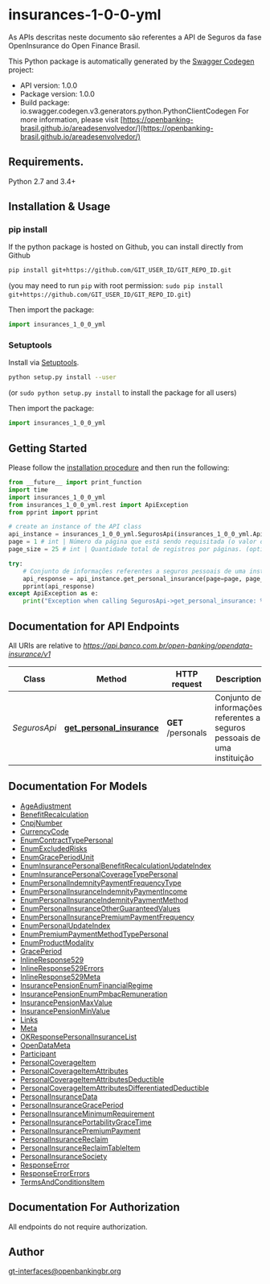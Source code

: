 # insurances-1-0-0-yml
As APIs descritas neste documento são referentes a API de Seguros da fase OpenInsurance do Open Finance Brasil. 

This Python package is automatically generated by the [Swagger Codegen](https://github.com/swagger-api/swagger-codegen) project:

- API version: 1.0.0
- Package version: 1.0.0
- Build package: io.swagger.codegen.v3.generators.python.PythonClientCodegen
For more information, please visit [https://openbanking-brasil.github.io/areadesenvolvedor/](https://openbanking-brasil.github.io/areadesenvolvedor/)

## Requirements.

Python 2.7 and 3.4+

## Installation & Usage
### pip install

If the python package is hosted on Github, you can install directly from Github

```sh
pip install git+https://github.com/GIT_USER_ID/GIT_REPO_ID.git
```
(you may need to run `pip` with root permission: `sudo pip install git+https://github.com/GIT_USER_ID/GIT_REPO_ID.git`)

Then import the package:
```python
import insurances_1_0_0_yml 
```

### Setuptools

Install via [Setuptools](http://pypi.python.org/pypi/setuptools).

```sh
python setup.py install --user
```
(or `sudo python setup.py install` to install the package for all users)

Then import the package:
```python
import insurances_1_0_0_yml
```

## Getting Started

Please follow the [installation procedure](#installation--usage) and then run the following:

```python
from __future__ import print_function
import time
import insurances_1_0_0_yml
from insurances_1_0_0_yml.rest import ApiException
from pprint import pprint

# create an instance of the API class
api_instance = insurances_1_0_0_yml.SegurosApi(insurances_1_0_0_yml.ApiClient(configuration))
page = 1 # int | Número da página que está sendo requisitada (o valor da primeira página é 1). (optional) (default to 1)
page_size = 25 # int | Quantidade total de registros por páginas. (optional) (default to 25)

try:
    # Conjunto de informações referentes a seguros pessoais de uma instituição
    api_response = api_instance.get_personal_insurance(page=page, page_size=page_size)
    pprint(api_response)
except ApiException as e:
    print("Exception when calling SegurosApi->get_personal_insurance: %s\n" % e)
```

## Documentation for API Endpoints

All URIs are relative to *https://api.banco.com.br/open-banking/opendata-insurance/v1*

Class | Method | HTTP request | Description
------------ | ------------- | ------------- | -------------
*SegurosApi* | [**get_personal_insurance**](docs/SegurosApi.md#get_personal_insurance) | **GET** /personals | Conjunto de informações referentes a seguros pessoais de uma instituição

## Documentation For Models

 - [AgeAdjustment](docs/AgeAdjustment.md)
 - [BenefitRecalculation](docs/BenefitRecalculation.md)
 - [CnpjNumber](docs/CnpjNumber.md)
 - [CurrencyCode](docs/CurrencyCode.md)
 - [EnumContractTypePersonal](docs/EnumContractTypePersonal.md)
 - [EnumExcludedRisks](docs/EnumExcludedRisks.md)
 - [EnumGracePeriodUnit](docs/EnumGracePeriodUnit.md)
 - [EnumInsurancePersonalBenefitRecalculationUpdateIndex](docs/EnumInsurancePersonalBenefitRecalculationUpdateIndex.md)
 - [EnumInsurancePersonalCoverageTypePersonal](docs/EnumInsurancePersonalCoverageTypePersonal.md)
 - [EnumPersonalIndemnityPaymentFrequencyType](docs/EnumPersonalIndemnityPaymentFrequencyType.md)
 - [EnumPersonalInsuranceIndemnityPaymentIncome](docs/EnumPersonalInsuranceIndemnityPaymentIncome.md)
 - [EnumPersonalInsuranceIndemnityPaymentMethod](docs/EnumPersonalInsuranceIndemnityPaymentMethod.md)
 - [EnumPersonalInsuranceOtherGuaranteedValues](docs/EnumPersonalInsuranceOtherGuaranteedValues.md)
 - [EnumPersonalInsurancePremiumPaymentFrequency](docs/EnumPersonalInsurancePremiumPaymentFrequency.md)
 - [EnumPersonalUpdateIndex](docs/EnumPersonalUpdateIndex.md)
 - [EnumPremiumPaymentMethodTypePersonal](docs/EnumPremiumPaymentMethodTypePersonal.md)
 - [EnumProductModality](docs/EnumProductModality.md)
 - [GracePeriod](docs/GracePeriod.md)
 - [InlineResponse529](docs/InlineResponse529.md)
 - [InlineResponse529Errors](docs/InlineResponse529Errors.md)
 - [InlineResponse529Meta](docs/InlineResponse529Meta.md)
 - [InsurancePensionEnumFinancialRegime](docs/InsurancePensionEnumFinancialRegime.md)
 - [InsurancePensionEnumPmbacRemuneration](docs/InsurancePensionEnumPmbacRemuneration.md)
 - [InsurancePensionMaxValue](docs/InsurancePensionMaxValue.md)
 - [InsurancePensionMinValue](docs/InsurancePensionMinValue.md)
 - [Links](docs/Links.md)
 - [Meta](docs/Meta.md)
 - [OKResponsePersonalInsuranceList](docs/OKResponsePersonalInsuranceList.md)
 - [OpenDataMeta](docs/OpenDataMeta.md)
 - [Participant](docs/Participant.md)
 - [PersonalCoverageItem](docs/PersonalCoverageItem.md)
 - [PersonalCoverageItemAttributes](docs/PersonalCoverageItemAttributes.md)
 - [PersonalCoverageItemAttributesDeductible](docs/PersonalCoverageItemAttributesDeductible.md)
 - [PersonalCoverageItemAttributesDifferentiatedDeductible](docs/PersonalCoverageItemAttributesDifferentiatedDeductible.md)
 - [PersonalInsuranceData](docs/PersonalInsuranceData.md)
 - [PersonalInsuranceGracePeriod](docs/PersonalInsuranceGracePeriod.md)
 - [PersonalInsuranceMinimumRequirement](docs/PersonalInsuranceMinimumRequirement.md)
 - [PersonalInsurancePortabilityGraceTime](docs/PersonalInsurancePortabilityGraceTime.md)
 - [PersonalInsurancePremiumPayment](docs/PersonalInsurancePremiumPayment.md)
 - [PersonalInsuranceReclaim](docs/PersonalInsuranceReclaim.md)
 - [PersonalInsuranceReclaimTableItem](docs/PersonalInsuranceReclaimTableItem.md)
 - [PersonalInsuranceSociety](docs/PersonalInsuranceSociety.md)
 - [ResponseError](docs/ResponseError.md)
 - [ResponseErrorErrors](docs/ResponseErrorErrors.md)
 - [TermsAndConditionsItem](docs/TermsAndConditionsItem.md)

## Documentation For Authorization

 All endpoints do not require authorization.


## Author

gt-interfaces@openbankingbr.org
